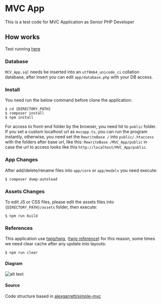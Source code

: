 MVC App
==========

This is a test code for MVC Application as Senior PHP Developer

## How works

Test running [here](http://52.36.70.7/)

### Database
`MCV_App.sql` needs be inserted into an `utf8mb4_unicode_ci` collation database, after insert you can edit `app/database.php` with your DB access.

### Install
You need run the below command before clone the application:

```console
$ cd {DIRECTORY_PATH}
$ composer install
$ npm install
```
For access to front-end folder by the browser, you need hit to `public` folder.
If you set a custom localhost url as `mvcapp.tx`, you can run the program instantly, otherwise, you need set the `RewriteBase /` into `public/.htaccess` with the folders after base url, like this: `RewriteBase /MVC_App/public` in case the url to access looks like this `http://localhost/MVC_App/public`.

### App Changes
After add/delete/rename files into `app/core` or `app/models` you need execute:
```console
$ composer dump-autoload
```

### Assets Changes
To edit JS or CSS files, please edit the assets files into `{DIRECTORY_PATH}/assets` folder, then execute:
```console
$ npm run build
```

### References
This application use [twig/twig](https://packagist.org/packages/twig/twig), ([twig reference](https://github.com/vito/chyrp/wiki/Twig-Reference)) for this reason, some times we need clear cache after any update into layouts:
```console
$ npm run clear
```
#### Diagram
![alt text](http://52.36.70.7/assets/diagrama.jpg)

#### Source
Code structure based in [alexgarrett/simple-mvc](https://github.com/alexgarrett/simple-mvc)
